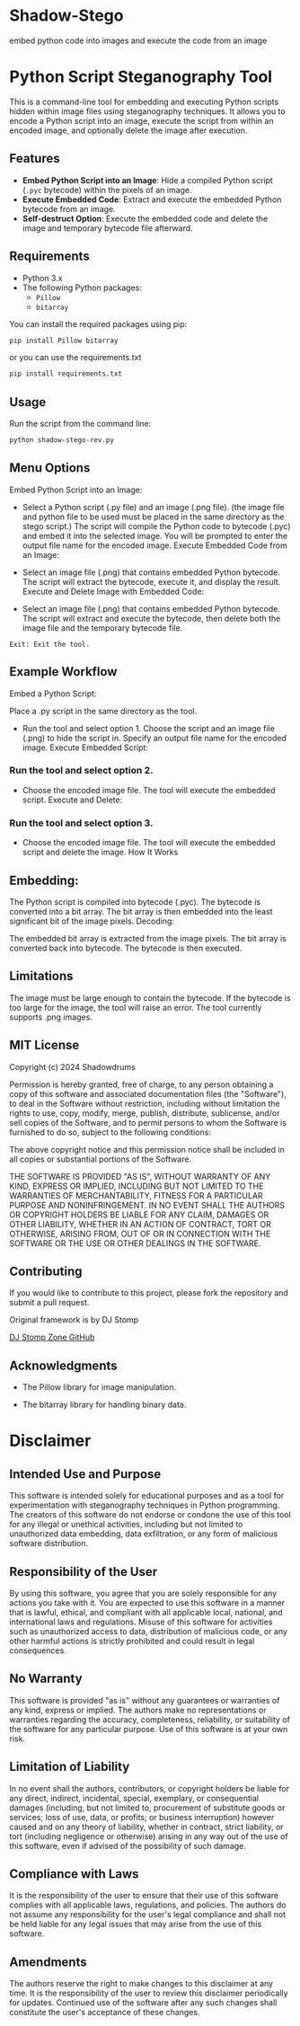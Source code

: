 # Shadow-Stego
embed python code into images and execute the code from an image

# Python Script Steganography Tool

This is a command-line tool for embedding and executing Python scripts hidden within image files using steganography techniques. It allows you to encode a Python script into an image, execute the script from within an encoded image, and optionally delete the image after execution.

## Features

- **Embed Python Script into an Image**: Hide a compiled Python script (`.pyc` bytecode) within the pixels of an image.
- **Execute Embedded Code**: Extract and execute the embedded Python bytecode from an image.
- **Self-destruct Option**: Execute the embedded code and delete the image and temporary bytecode file afterward.

## Requirements

- Python 3.x
- The following Python packages:
  - `Pillow`
  - `bitarray`

You can install the required packages using pip:

```bash
pip install Pillow bitarray
```
or you can use the requirements.txt
```bash
pip install requirements.txt
```

## Usage
Run the script from the command line:
```sh
python shadow-stego-rev.py
```

## Menu Options
Embed Python Script into an Image:

- Select a Python script (.py file) and an image (.png file). (the image file and python file to be used must be placed in the same directory as the stego script.)
The script will compile the Python code to bytecode (.pyc) and embed it into the selected image.
You will be prompted to enter the output file name for the encoded image.
Execute Embedded Code from an Image:

- Select an image file (.png) that contains embedded Python bytecode.
The script will extract the bytecode, execute it, and display the result.
Execute and Delete Image with Embedded Code:

- Select an image file (.png) that contains embedded Python bytecode.
The script will extract and execute the bytecode, then delete both the image file and the temporary bytecode file.

```Exit: Exit the tool.```

## Example Workflow
Embed a Python Script:

Place a .py script in the same directory as the tool.
- Run the tool and select option 1.
Choose the script and an image file (.png) to hide the script in.
Specify an output file name for the encoded image.
Execute Embedded Script:

### Run the tool and select option 2.
- Choose the encoded image file.
The tool will execute the embedded script.
Execute and Delete:

### Run the tool and select option 3.
- Choose the encoded image file.
The tool will execute the embedded script and delete the image.
How It Works


## Embedding:

The Python script is compiled into bytecode (.pyc).
The bytecode is converted into a bit array.
The bit array is then embedded into the least significant bit of the image pixels.
Decoding:

The embedded bit array is extracted from the image pixels.
The bit array is converted back into bytecode.
The bytecode is then executed.


## Limitations
The image must be large enough to contain the bytecode. If the bytecode is too large for the image, the tool will raise an error.
The tool currently supports .png images.

## MIT License

Copyright (c) 2024 Shadowdrums

Permission is hereby granted, free of charge, to any person obtaining a copy of this software and associated documentation files (the "Software"), to deal in the Software without restriction, including without limitation the rights to use, copy, modify, merge, publish, distribute, sublicense, and/or sell copies of the Software, and to permit persons to whom the Software is furnished to do so, subject to the following conditions:

The above copyright notice and this permission notice shall be included in all copies or substantial portions of the Software.

THE SOFTWARE IS PROVIDED "AS IS", WITHOUT WARRANTY OF ANY KIND, EXPRESS OR IMPLIED, INCLUDING BUT NOT LIMITED TO THE WARRANTIES OF MERCHANTABILITY, FITNESS FOR A PARTICULAR PURPOSE AND NONINFRINGEMENT. IN NO EVENT SHALL THE AUTHORS OR COPYRIGHT HOLDERS BE LIABLE FOR ANY CLAIM, DAMAGES OR OTHER LIABILITY, WHETHER IN AN ACTION OF CONTRACT, TORT OR OTHERWISE, ARISING FROM, OUT OF OR IN CONNECTION WITH THE SOFTWARE OR THE USE OR OTHER DEALINGS IN THE SOFTWARE.


## Contributing
If you would like to contribute to this project, please fork the repository and submit a pull request.

Original framework is by DJ Stomp 

[DJ Stomp Zone GitHub](https://github.com/DJStompZone)


## Acknowledgments
- The Pillow library for image manipulation.

- The bitarray library for handling binary data.


# Disclaimer

## Intended Use and Purpose

This software is intended solely for educational purposes and as a tool for experimentation with steganography techniques in Python programming. The creators of this software do not endorse or condone the use of this tool for any illegal or unethical activities, including but not limited to unauthorized data embedding, data exfiltration, or any form of malicious software distribution.

## Responsibility of the User

By using this software, you agree that you are solely responsible for any actions you take with it. You are expected to use this software in a manner that is lawful, ethical, and compliant with all applicable local, national, and international laws and regulations. Misuse of this software for activities such as unauthorized access to data, distribution of malicious code, or any other harmful actions is strictly prohibited and could result in legal consequences.

## No Warranty

This software is provided "as is" without any guarantees or warranties of any kind, express or implied. The authors make no representations or warranties regarding the accuracy, completeness, reliability, or suitability of the software for any particular purpose. Use of this software is at your own risk.

## Limitation of Liability

In no event shall the authors, contributors, or copyright holders be liable for any direct, indirect, incidental, special, exemplary, or consequential damages (including, but not limited to, procurement of substitute goods or services; loss of use, data, or profits; or business interruption) however caused and on any theory of liability, whether in contract, strict liability, or tort (including negligence or otherwise) arising in any way out of the use of this software, even if advised of the possibility of such damage.

## Compliance with Laws

It is the responsibility of the user to ensure that their use of this software complies with all applicable laws, regulations, and policies. The authors do not assume any responsibility for the user's legal compliance and shall not be held liable for any legal issues that may arise from the use of this software.

## Amendments

The authors reserve the right to make changes to this disclaimer at any time. It is the responsibility of the user to review this disclaimer periodically for updates. Continued use of the software after any such changes shall constitute the user's acceptance of these changes.

